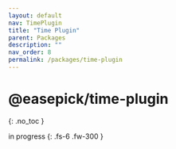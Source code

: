 ```yaml
---
layout: default
nav: TimePlugin
title: "Time Plugin"
parent: Packages
description: ""
nav_order: 8
permalink: /packages/time-plugin
---
```


# @easepick/time-plugin
{: .no_toc }

in progress
{: .fs-6 .fw-300 }
